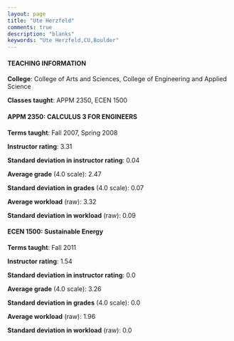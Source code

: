 ```yaml
---
layout: page
title: "Ute Herzfeld" 
comments: true
description: "blanks"
keywords: "Ute Herzfeld,CU,Boulder"
---
```

<head>
<script src="https://ajax.googleapis.com/ajax/libs/jquery/2.1.3/jquery.min.js"></script>
<script src="https://dl.dropboxusercontent.com/s/pc42nxpaw1ea4o9/highcharts.js?dl=0"></script>
<!-- <script src="../assets/js/highcharts.js"></script> -->
<style type="text/css">@font-face {
	font-family: "Bebas Neue";
	src: url(https://www.filehosting.org/file/details/544349/BebasNeue Regular.otf) format("opentype");
	}
	h1.Bebas { 
		font-family: "Bebas Neue", Verdana, Tahoma;
	}
</style>
</head>
	   
#### TEACHING INFORMATION

**College**: College of Arts and Sciences, College of Engineering and Applied Science

**Classes taught**: APPM 2350, ECEN 1500

#### APPM 2350: CALCULUS 3 FOR ENGINEERS

**Terms taught**: Fall 2007, Spring 2008

**Instructor rating**: 3.31

**Standard deviation in instructor rating**: 0.04

**Average grade** (4.0 scale): 2.47

**Standard deviation in grades** (4.0 scale): 0.07

**Average workload** (raw): 3.32

**Standard deviation in workload** (raw): 0.09

#### ECEN 1500: Sustainable Energy

**Terms taught**: Fall 2011

**Instructor rating**: 1.54

**Standard deviation in instructor rating**: 0.0

**Average grade** (4.0 scale): 3.26

**Standard deviation in grades** (4.0 scale): 0.0

**Average workload** (raw): 1.96

**Standard deviation in workload** (raw): 0.0

